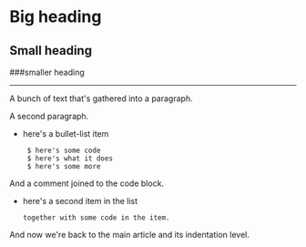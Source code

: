 Big heading
===
Small heading
---
###smaller heading
____

A bunch of text
that's gathered into a paragraph.

A second paragraph.

- here's a bullet-list item

       $ here's some code
       $ here's what it does
       $ here's some more
And a comment joined to the code block.

- here's a second item in the list

      together with some code in the item.

And now we're back to the main article
and its indentation level.
